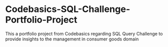 # Codebasics-SQL-Challenge-Portfolio-Project
This a portfolio project from Codebasics regarding SQL Query Challenge to provide insights to the management in consumer goods domain
